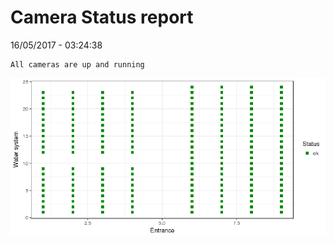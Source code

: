 Camera Status report
================
16/05/2017 - 03:24:38

    All cameras are up and running

![](camreport_files/figure-markdown_github/unnamed-chunk-2-1.png)
